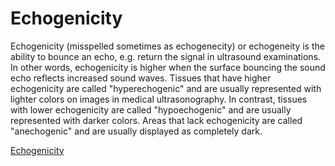 # Echogenicity

Echogenicity (misspelled sometimes as echogenecity) or echogeneity is the ability to bounce an echo, e.g. return the signal in ultrasound examinations. In other words, echogenicity is higher when the surface bouncing the sound echo reflects increased sound waves. Tissues that have higher echogenicity are called "hyperechogenic" and are usually represented with lighter colors on images in medical ultrasonography. In contrast, tissues with lower echogenicity are called "hypoechogenic" and are usually represented with darker colors. Areas that lack echogenicity are called "anechogenic" and are usually displayed as completely dark.

[Echogenicity](https://en.wikipedia.org/wiki/Echogenicity)